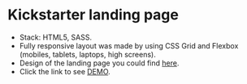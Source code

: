 # Kickstarter landing page

- Stack: HTML5, SASS.
- Fully responsive layout was made by using CSS Grid and Flexbox (mobiles, tablets, laptops, high screens).
- Design of the landing page you could find [here](https://www.figma.com/file/5jdcVOv7NiA0l0HGfqEyHC/%E2%84%9611-(kickstarter)-(Copy)?node-id=0%3A1).
- Click the link to see [DEMO](https://julianastenko.github.io/Kickstarter/).
